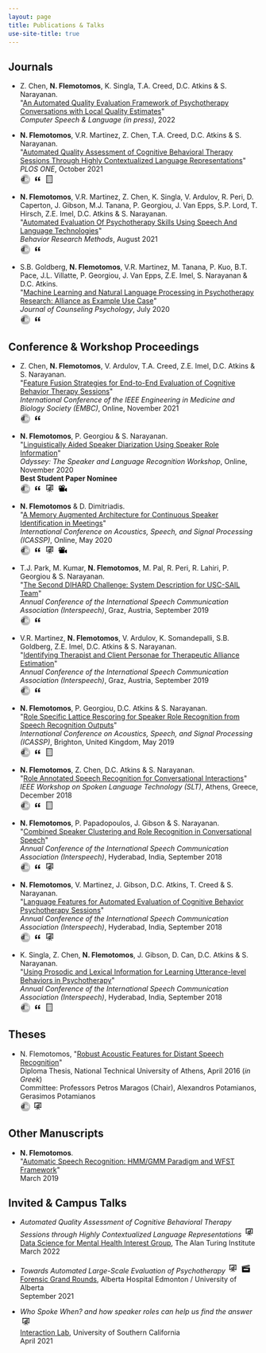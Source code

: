 ```yaml
---
layout: page
title: Publications & Talks
use-site-title: true
---
```


<script type="text/javascript">
function showOrHide(id) 
{
    var div = document.getElementById(id);
    if (div.style.display == "block") 
    {
        div.style.display = "none";
    }
    else 
    {
        div.style.display = "block";
    }
}
</script>

## Journals
<!-- * C.S. Soma, B. Wampold, __N. Flemotomos__, R. Peri, S. Narayanan, D.C. Atkins & Z.E. Imel. "The Silent Treatment?: Changes in patient emotional expression after silence". *under review*, 2022
-->

* Z. Chen, __N. Flemotomos__, K. Singla, T.A. Creed, D.C. Atkins & S. Narayanan.   
"[An Automated Quality Evaluation Framework of Psychotherapy Conversations with Local Quality Estimates](/work/papers/2021_CBT_local_estimates.pdf)"  
*Computer Speech & Language (in press)*, 2022

* __N. Flemotomos__, V.R. Martinez, Z. Chen, T.A. Creed, D.C. Atkins & S. Narayanan.  
"[Automated Quality Assessment of Cognitive Behavioral Therapy Sessions Through Highly Contextualized Language Representations](/work/papers/2021_PLOS_CBT_BERT.pdf)"  
*PLOS ONE*, October 2021  
[![DOI](/img/doi_logo_bw.png)](http://dx.doi.org/10.1371/journal.pone.0258639) 
<a href="javascript:showOrHide('cite_2021_PLOS_CBT_BERT');">![bibTeX](/img/cite_logo.png)</a> 
[![Poster](/img/poster_logo.png)](/work/presentations/2021_ECEfestival_BERT_CBT_poster.pdf) 
<div style="display:none" id="cite_2021_PLOS_CBT_BERT">
<p><iframe src="/work/papers/citations/2021_PLOS_CBT_BERT.bib.txt" frameborder="0" height="100"  width="90%"></iframe></p>
</div> 

* __N. Flemotomos__, V.R. Martinez, Z. Chen, K. Singla, V. Ardulov, R. Peri, D. Caperton, J. Gibson, M.J. Tanana, P. Georgiou, J. Van Epps, S.P. Lord, T. Hirsch, Z.E. Imel, D.C. Atkins & S. Narayanan.   
"[Automated Evaluation Of Psychotherapy Skills Using Speech And Language Technologies](https://rdcu.be/crPrw)"  
*Behavior Research Methods*, August 2021  
[![DOI](/img/doi_logo_bw.png)](http://dx.doi.org/10.3758/s13428-021-01623-4) 
<a href="javascript:showOrHide('cite_2021_BRM_Psychotherapy_Speech_Language');">![bibTeX](/img/cite_logo.png)</a> 
<div style="display:none" id="cite_2021_BRM_Psychotherapy_Speech_Language">
<p><iframe src="/work/papers/citations/2021_BRM_Psychotherapy_Speech_Language.bib.txt" frameborder="0" height="100"  width="90%"></iframe></p>
</div> 

* S.B. Goldberg, __N. Flemotomos__, V.R. Martinez, M. Tanana, P. Kuo, B.T. Pace, J.L. Villatte, P. Georgiou, J. Van Epps, Z.E. Imel, S. Narayanan & D.C. Atkins.  
"[Machine Learning and Natural Language Processing in Psychotherapy Research: Alliance as Example Use Case](/work/papers/2020_JCP_ML_NLP_Alliance.pdf)"  
*Journal of Counseling Psychology*, July 2020  
[![DOI](/img/doi_logo_bw.png)](http://dx.doi.org/10.1037/cou0000382) 
<a href="javascript:showOrHide('cite_2020_JCP_ML_NLP_Alliance');">![bibTeX](/img/cite_logo.png)</a> 
<div style="display:none" id="cite_2020_JCP_ML_NLP_Alliance">
<p><iframe src="/work/papers/citations/2020_JCP_ML_NLP_Alliance.bib.txt" frameborder="0" height="100"  width="90%"></iframe></p>
</div>

## Conference & Workshop Proceedings
<!-- * __N. Flemotomos__ & S. Narayanan. "Multimodal Clustering with Role Induced Constraints for Speaker Diarization". *under review*, 2022
-->

* Z. Chen, __N. Flemotomos__, V. Ardulov, T.A. Creed, Z.E. Imel, D.C. Atkins & S. Narayanan.  
"[Feature Fusion Strategies for End-to-End Evaluation of Cognitive Behavior Therapy Sessions](/work/papers/2021_EMBC_Feature_Fusion_CBT.pdf)"  
*International Conference of the IEEE Engineering in Medicine and Biology Society (EMBC)*, Online, November 2021  
[![DOI](/img/doi_logo_bw.png)](http://dx.doi.org/10.1109/EMBC46164.2021.9629694) 
<a href="javascript:showOrHide('cite_2021_EMBC_Feature_Fusion_CBT');">![bibTeX](/img/cite_logo.png)</a> 
<div style="display:none" id="cite_2021_EMBC_Feature_Fusion_CBT">
<p><iframe src="/work/papers/citations/2021_EMBC_Feature_Fusion_CBT.bib.txt" frameborder="0" height="100"  width="90%"></iframe></p>
</div>

* __N. Flemotomos__, P. Georgiou & S. Narayanan.  
"[Linguistically Aided Speaker Diarization Using Speaker Role Information](/work/papers/2020_ODYSSEY_Linguistically_Diarization_Roles.pdf)"  
*Odyssey: The Speaker and Language Recognition Workshop*, Online, November 2020  
__Best Student Paper Nominee__  
[![DOI](/img/doi_logo_bw.png)](http://dx.doi.org/10.21437/Odyssey.2020-17) 
<a href="javascript:showOrHide('cite_2020_ODYSSEY_Linguistically_Diarization_Roles');">![bibTeX](/img/cite_logo.png)</a> 
[![Slides](/img/slides_logo.png)](/work/presentations/2020_ODYSSEY_Linguistically_Diarization_Roles_pres.pdf) 
[![Video](/img/video_logo.png)](/work/presentations/2020_ODYSSEY_Linguistically_Diarization_Roles_vid.mp4)  
<div style="display:none" id="cite_2020_ODYSSEY_Linguistically_Diarization_Roles">
<p><iframe src="/work/papers/citations/2020_ODYSSEY_Linguistically_Diarization_Roles.bib.txt" frameborder="0" height="100"  width="90%"></iframe></p>
</div>

* __N. Flemotomos__ & D. Dimitriadis.  
"[A Memory Augmented Architecture for Continuous Speaker Identification in Meetings](/work/papers/2020_ICASSP_RMC_MSR.pdf)"  
*International Conference on Acoustics, Speech, and Signal Processing (ICASSP)*, Online, May 2020  
[![DOI](/img/doi_logo_bw.png)](http://dx.doi.org/10.1109/ICASSP40776.2020.9053152) 
<a href="javascript:showOrHide('cite_2020_ICASSP_RMC_MSR');">![bibTeX](/img/cite_logo.png)</a> 
[![Slides](/img/slides_logo.png)](/work/presentations/2020_ICASSP_RMC_MSR_pres.pdf) 
[![Video](/img/video_logo.png)](/work/presentations/2020_ICASSP_RMC_MSR_vid.mp4) 
<div style="display:none" id="cite_2020_ICASSP_RMC_MSR">
<p><iframe src="/work/papers/citations/2020_ICASSP_RMC_MSR.bib.txt" frameborder="0" height="100"  width="90%"></iframe></p>
</div>

* T.J. Park, M. Kumar, __N. Flemotomos__, M. Pal, R. Peri, R. Lahiri, P. Georgiou & S. Narayanan.  
"[The Second DIHARD Challenge: System Description for USC-SAIL Team](/work/papers/2019_IS_DIHARD.pdf)"  
*Annual Conference of the International Speech Communication Association (Interspeech)*, Graz, Austria, September 2019  
[![DOI](/img/doi_logo_bw.png)](http://dx.doi.org/10.21437/Interspeech.2019-1903) 
<a href="javascript:showOrHide('cite_2019_IS_DIHARD');">![bibTeX](/img/cite_logo.png)</a> 
<div style="display:none" id="cite_2019_IS_DIHARD">
<p><iframe src="/work/papers/citations/2019_IS_DIHARD.bib.txt" frameborder="0" height="100"  width="90%"></iframe></p>
</div>

* V.R. Martinez, __N. Flemotomos__, V. Ardulov, K. Somandepalli, S.B. Goldberg, Z.E. Imel, D.C. Atkins & S. Narayanan.  
"[Identifying Therapist and Client Personae for Therapeutic Alliance Estimation](/work/papers/2019_IS_Personae_Alliance.pdf)"  
*Annual Conference of the International Speech Communication Association (Interspeech)*, Graz, Austria, September 2019  
[![DOI](/img/doi_logo_bw.png)](http://dx.doi.org/10.21437/Interspeech.2019-2829) 
<a href="javascript:showOrHide('cite_2019_IS_Personae_Alliance');">![bibTeX](/img/cite_logo.png)</a> 
<div style="display:none" id="cite_2019_IS_Personae_Alliance">
<p><iframe src="/work/papers/citations/2019_IS_Personae_Alliance.bib.txt" frameborder="0" height="100"  width="90%"></iframe></p>
</div>

* __N. Flemotomos__, P. Georgiou, D.C. Atkins & S. Narayanan.  
"[Role Specific Lattice Rescoring for Speaker Role Recognition from Speech Recognition Outputs](/work/papers/2019_ICASSP_Role_Specific_ASR.pdf)"  
*International Conference on Acoustics, Speech, and Signal Processing (ICASSP)*, Brighton, United Kingdom, May 2019  
[![DOI](/img/doi_logo_bw.png)](http://dx.doi.org/10.1109/ICASSP.2019.8683900) 
<a href="javascript:showOrHide('cite_2019_ICASSP_Role_Specific_ASR');">![bibTeX](/img/cite_logo.png)</a> 
[![Poster](/img/poster_logo.png)](/work/presentations/2019_ICASSP_Role_Specific_ASR_poster.pdf)  
<div style="display:none" id="cite_2019_ICASSP_Role_Specific_ASR">
<p><iframe src="/work/papers/citations/2019_ICASSP_Role_Specific_ASR.bib.txt" frameborder="0" height="100"  width="90%"></iframe></p>
</div>

* __N. Flemotomos__, Z. Chen, D.C. Atkins & S. Narayanan.  
"[Role Annotated Speech Recognition for Conversational Interactions](/work/papers/2018_SLT_RASR.pdf)"  
*IEEE Workshop on Spoken Language Technology (SLT)*, Athens, Greece, December 2018  
[![DOI](/img/doi_logo_bw.png)](http://dx.doi.org/10.1109/SLT.2018.8639611) 
<a href="javascript:showOrHide('cite_2018_SLT_RASR');">![bibTeX](/img/cite_logo.png)</a> 
[![Poster](/img/poster_logo.png)](/work/presentations/2018_SLT_RASR_poster.pdf)  
<div style="display:none" id="cite_2018_SLT_RASR">
<p><iframe src="/work/papers/citations/2018_SLT_RASR.bib.txt" frameborder="0" height="100"  width="90%"></iframe></p>
</div>

* __N. Flemotomos__, P. Papadopoulos, J. Gibson & S. Narayanan.  
"[Combined Speaker Clustering and Role Recognition in Conversational Speech](/work/papers/2018_IS_SpeakerClustering.pdf)"  
*Annual Conference of the International Speech Communication Association (Interspeech)*, Hyderabad, India, September 2018  
[![DOI](/img/doi_logo_bw.png)](http://dx.doi.org/10.21437/Interspeech.2018-1654) 
<a href="javascript:showOrHide('cite_2018_IS_SpeakerClustering');">![bibTeX](/img/cite_logo.png)</a> 
[![Slides](/img/slides_logo.png)](/work/presentations/2018_IS_SpeakerClustering_pres.pdf)  
<div style="display:none" id="cite_2018_IS_SpeakerClustering">
<p><iframe src="/work/papers/citations/2018_IS_SpeakerClustering.bib.txt" frameborder="0" height="100"  width="90%"></iframe></p>
</div>

* __N. Flemotomos__, V. Martinez, J. Gibson, D.C. Atkins, T. Creed & S. Narayanan.  
"[Language Features for Automated Evaluation of Cognitive Behavior Psychotherapy Sessions](/work/papers/2018_IS_CBT_lang_features.pdf)"  
*Annual Conference of the International Speech Communication Association (Interspeech)*, Hyderabad, India, September 2018  
[![DOI](/img/doi_logo_bw.png)](http://dx.doi.org/10.21437/Interspeech.2018-1518) 
<a href="javascript:showOrHide('cite_2018_IS_CBT_lang_features');">![bibTeX](/img/cite_logo.png)</a> 
[![Slides](/img/slides_logo.png)](/work/presentations/2018_IS_CBT_lang_features_pres.pdf)  
<div style="display:none" id="cite_2018_IS_CBT_lang_features">
<p><iframe src="/work/papers/citations/2018_IS_CBT_lang_features.bib.txt" frameborder="0" height="100"  width="90%"></iframe></p>
</div>

* K. Singla, Z. Chen, __N. Flemotomos__, J. Gibson, D. Can, D.C. Atkins & S. Narayanan.  
"[Using Prosodic and Lexical Information for Learning Utterance-level Behaviors in Psychotherapy](/work/papers/2018_IS_multimodal_MISC.pdf)"  
*Annual Conference of the International Speech Communication Association (Interspeech)*, Hyderabad, India, September 2018  
[![DOI](/img/doi_logo_bw.png)](http://dx.doi.org/10.21437/Interspeech.2018-2551) 
<a href="javascript:showOrHide('cite_2018_IS_multimodal_MISC');">![bibTeX](/img/cite_logo.png)</a> 
[![Poster](/img/poster_logo.png)](/work/presentations/2018_IS_multimodal_MISC_poster.pdf)  
<div style="display:none" id="cite_2018_IS_multimodal_MISC">
<p><iframe src="/work/papers/citations/2018_IS_multimodal_MISCT.bib.txt" frameborder="0" height="100"  width="90%"></iframe></p>
</div>

## Theses

* N. Flemotomos, 
"[Robust Acoustic Features for Distant Speech Recognition](/work/thesis/Diploma_Thesis_NF_NTUA.pdf)"    
Diploma Thesis, National Technical University of Athens, April 2016 (*in Greek*)  
Committee: Professors Petros Maragos (Chair), Alexandros Potamianos, Gerasimos Potamianos  
[![DOI](/img/doi_logo_bw.png)](http://dx.doi.org/10.26240/heal.ntua.12402) [![Slides](/img/slides_logo.png)](/work/presentations/2016_NTUA_thesis_pres.pdf)  

<!-- * N. Flemotomos, 
"[Extracting and Using Speaker Role Information in Speech Processing Applications](/work/thesis/PhD_Thesis_NF_USC.pdf)"    
Ph.D. Dissertation, University of Southern California, May 2022   
Committee: Professors Shrikanth Narayanan (Chair), Keith Jenkins, Maja Matarić  
[![DOI](/img/doi_logo_bw.png)](http://dx.doi.org/) [![Slides](/img/slides_logo.png)](/work/presentations/2022_USC_thesis_pres.pdf)  
-->

## Other Manuscripts 
* __N. Flemotomos__.  
"[Automatic Speech Recognition: HMM/GMM Paradigm and WFST Framework](/work/thesis/asr_wfst_tutorial_nf.pdf)"    
 March 2019

## Invited & Campus Talks 
* *Automated Quality Assessment of Cognitive Behavioral Therapy Sessions through Highly Contextualized Language Representations* [![Slides](/img/slides_logo.png)](/work/presentations/2022_TuringTalk_CBTEvaluation.pdf)  
[Data Science for Mental Health Interest Group](https://turing-ds4mh.github.io/index.html), The Alan Turing Institute  
March 2022

* *Towards Automated Large-Scale Evaluation of Psychotherapy* [![Slides](/img/slides_logo.png)](/work/presentations/2021_FGR_AutomatedPsychEvaluation.pdf) [![Demo](/img/demo_logo.png)](/img/coreMI_session_view.mp4)  
[Forensic Grand Rounds](https://www.ualberta.ca/psychiatry/grand-rounds/forensic-grand-rounds/index.html), Alberta Hospital Edmonton / University of Alberta  
September 2021

* *Who Spoke When? and how speaker roles can help us find the answer* [![Slides](/img/slides_logo.png)](/work/presentations/2021_InteractionLabPres_RolesDiarizationIdentification_noAppendix.pdf)  
[Interaction Lab](https://uscinteractionlab.web.app/), University of Southern California  
April 2021
